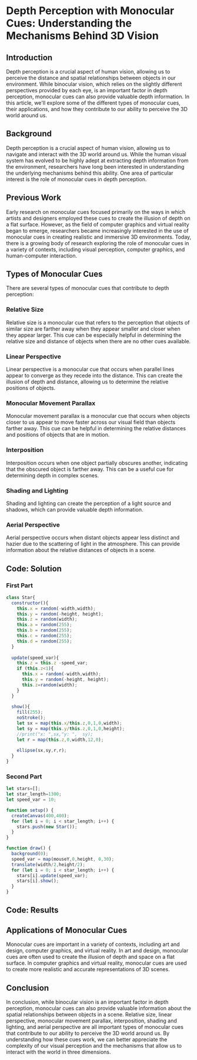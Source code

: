 # Depth Perception with Monocular Cues: Understanding the Mechanisms Behind 3D Vision

## Introduction
Depth perception is a crucial aspect of human vision, allowing us to perceive the distance and spatial relationships between objects in our environment. While binocular vision, which relies on the slightly different perspectives provided by each eye, is an important factor in depth perception, monocular cues can also provide valuable depth information. In this article, we'll explore some of the different types of monocular cues, their applications, and how they contribute to our ability to perceive the 3D world around us.

## Background
Depth perception is a crucial aspect of human vision, allowing us to navigate and interact with the 3D world around us. While the human visual system has evolved to be highly adept at extracting depth information from the environment, researchers have long been interested in understanding the underlying mechanisms behind this ability. One area of particular interest is the role of monocular cues in depth perception.

## Previous Work
Early research on monocular cues focused primarily on the ways in which artists and designers employed these cues to create the illusion of depth on a flat surface. However, as the field of computer graphics and virtual reality began to emerge, researchers became increasingly interested in the use of monocular cues in creating realistic and immersive 3D environments. Today, there is a growing body of research exploring the role of monocular cues in a variety of contexts, including visual perception, computer graphics, and human-computer interaction.

## Types of Monocular Cues
There are several types of monocular cues that contribute to depth perception:

### Relative Size
Relative size is a monocular cue that refers to the perception that objects of similar size are farther away when they appear smaller and closer when they appear larger. This cue can be especially helpful in determining the relative size and distance of objects when there are no other cues available.

### Linear Perspective
Linear perspective is a monocular cue that occurs when parallel lines appear to converge as they recede into the distance. This can create the illusion of depth and distance, allowing us to determine the relative positions of objects.

### Monocular Movement Parallax
Monocular movement parallax is a monocular cue that occurs when objects closer to us appear to move faster across our visual field than objects farther away. This cue can be helpful in determining the relative distances and positions of objects that are in motion.

### Interposition
Interposition occurs when one object partially obscures another, indicating that the obscured object is farther away. This can be a useful cue for determining depth in complex scenes.

### Shading and Lighting
Shading and lighting can create the perception of a light source and shadows, which can provide valuable depth information.

### Aerial Perspective
Aerial perspective occurs when distant objects appear less distinct and hazier due to the scattering of light in the atmosphere. This can provide information about the relative distances of objects in a scene.

## Code: Solution

### First Part

```javascript
class Star{
  constructor(){
    this.x = random(-width,width);
    this.y = random(-height, height);
    this.z = random(width);
    this.a = random(255);
    this.b = random(255);
    this.c = random(255);
    this.d = random(255);
  }
  
  update(speed_var){
    this.z = this.z -speed_var;
    if (this.z<1){
      this.x = random(-width,width);
      this.y = random(-height, height);
      this.z=random(width);  
    }
  }
  
  show(){
    fill(255);
    noStroke();
    let sx = map(this.x/this.z,0,1,0,width);
    let sy = map(this.y/this.z,0,1,0,height);
    //print("x: ",sx,"y: ",  sy);
    let r = map(this.z,0,width,12,0);
    
    ellipse(sx,sy,r,r);
  }
}
```
### Second Part

```javascript
let stars=[];
let star_length=1300;
let speed_var = 10;

function setup() {
  createCanvas(400,400);
  for (let i = 0; i < star_length; i++) {
    stars.push(new Star());
  }
}

function draw() {
  background(0);
  speed_var = map(mouseY,0,height, 0,30);
  translate(width/2,height/2);
  for (let i = 0; i < star_length; i++) {
    stars[i].update(speed_var);
    stars[i].show();
  }
}
```

## Code: Results


## Applications of Monocular Cues
Monocular cues are important in a variety of contexts, including art and design, computer graphics, and virtual reality. In art and design, monocular cues are often used to create the illusion of depth and space on a flat surface. In computer graphics and virtual reality, monocular cues are used to create more realistic and accurate representations of 3D scenes.

## Conclusion
In conclusion, while binocular vision is an important factor in depth perception, monocular cues can also provide valuable information about the spatial relationships between objects in a scene. Relative size, linear perspective, monocular movement parallax, interposition, shading and lighting, and aerial perspective are all important types of monocular cues that contribute to our ability to perceive the 3D world around us. By understanding how these cues work, we can better appreciate the complexity of our visual perception and the mechanisms that allow us to interact with the world in three dimensions.
